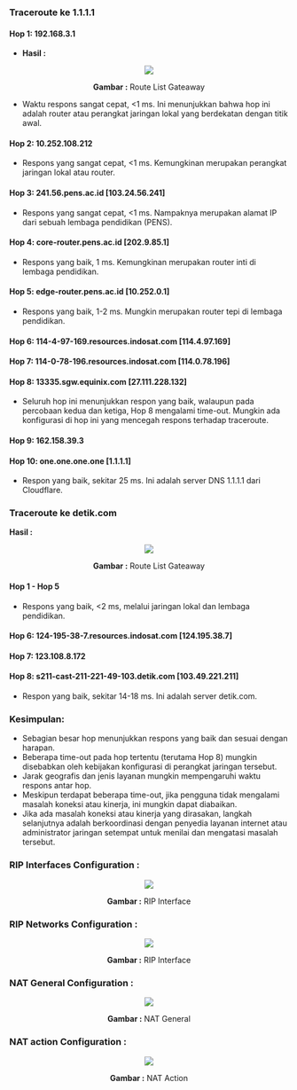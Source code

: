 ### Traceroute ke 1.1.1.1

#### Hop 1: 192.168.3.1

- **Hasil :**

<div align="center">
<img src="./assets/traceroute_1.1.1.1.png">
<p><strong>Gambar :</strong> Route List Gateaway</p>
</div>

- Waktu respons sangat cepat, <1 ms. Ini menunjukkan bahwa hop ini adalah router atau perangkat jaringan lokal yang berdekatan dengan titik awal.

#### Hop 2: 10.252.108.212

- Respons yang sangat cepat, <1 ms. Kemungkinan merupakan perangkat jaringan lokal atau router.

#### Hop 3: 241.56.pens.ac.id [103.24.56.241]

- Respons yang sangat cepat, <1 ms. Nampaknya merupakan alamat IP dari sebuah lembaga pendidikan (PENS).

#### Hop 4: core-router.pens.ac.id [202.9.85.1]

- Respons yang baik, 1 ms. Kemungkinan merupakan router inti di lembaga pendidikan.

#### Hop 5: edge-router.pens.ac.id [10.252.0.1]

- Respons yang baik, 1-2 ms. Mungkin merupakan router tepi di lembaga pendidikan.

#### Hop 6: 114-4-97-169.resources.indosat.com [114.4.97.169]

#### Hop 7: 114-0-78-196.resources.indosat.com [114.0.78.196]

#### Hop 8: 13335.sgw.equinix.com [27.111.228.132]

- Seluruh hop ini menunjukkan respon yang baik, walaupun pada percobaan kedua dan ketiga, Hop 8 mengalami time-out. Mungkin ada konfigurasi di hop ini yang mencegah respons terhadap traceroute.

#### Hop 9: 162.158.39.3

#### Hop 10: one.one.one.one [1.1.1.1]

- Respon yang baik, sekitar 25 ms. Ini adalah server DNS 1.1.1.1 dari Cloudflare.

### Traceroute ke detik.com

 **Hasil :**

<div align="center">
<img src="./assets/traceroute_detik.com.png">
<p><strong>Gambar :</strong> Route List Gateaway</p>
</div>

#### Hop 1 - Hop 5

- Respons yang baik, <2 ms, melalui jaringan lokal dan lembaga pendidikan.

#### Hop 6: 124-195-38-7.resources.indosat.com [124.195.38.7]

#### Hop 7: 123.108.8.172

#### Hop 8: s211-cast-211-221-49-103.detik.com [103.49.221.211]

- Respon yang baik, sekitar 14-18 ms. Ini adalah server detik.com.

### Kesimpulan:

- Sebagian besar hop menunjukkan respons yang baik dan sesuai dengan harapan.
- Beberapa time-out pada hop tertentu (terutama Hop 8) mungkin disebabkan oleh kebijakan konfigurasi di perangkat jaringan tersebut.
- Jarak geografis dan jenis layanan mungkin mempengaruhi waktu respons antar hop.
- Meskipun terdapat beberapa time-out, jika pengguna tidak mengalami masalah koneksi atau kinerja, ini mungkin dapat diabaikan.
- Jika ada masalah koneksi atau kinerja yang dirasakan, langkah selanjutnya adalah berkoordinasi dengan penyedia layanan internet atau administrator jaringan setempat untuk menilai dan mengatasi masalah tersebut.


### RIP Interfaces Configuration :

<div align="center">
<img src="./assets/rip_interface.png">
<p><strong>Gambar :</strong> RIP Interface</p>
</div>

### RIP Networks Configuration :

<div align="center">
<img src="./assets/rip_network.png">
<p><strong>Gambar :</strong> RIP Interface</p>
</div>

### NAT General Configuration :

<div align="center">
<img src="./assets/nat_general.png">
<p><strong>Gambar :</strong> NAT General</p>
</div>

### NAT action Configuration :

<div align="center">
<img src="./assets/nat_action.png">
<p><strong>Gambar :</strong> NAT Action</p>
</div>